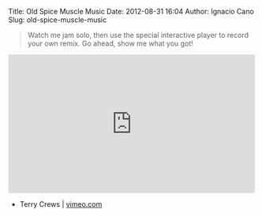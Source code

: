 Title: Old Spice Muscle Music
Date: 2012-08-31 16:04
Author: Ignacio Cano
Slug: old-spice-muscle-music

> Watch me jam solo, then use the special interactive player to record
> your own remix. Go ahead, show me what you got!

<iframe src="http://player.vimeo.com/video/47875656" width="500" height="281" frameborder="0" webkitallowfullscreen mozallowfullscreen allowfullscreen></iframe>

- Terry Crews | [vimeo.com][]

  [vimeo.com]: http://vimeo.com/47875656
    "Old Spice Muscle Music"
